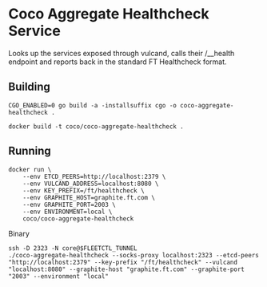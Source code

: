 # Coco Aggregate Healthcheck Service

Looks up the services exposed through vulcand, calls their /__health endpoint and reports back in the standard FT Healthcheck format.

## Building

```
CGO_ENABLED=0 go build -a -installsuffix cgo -o coco-aggregate-healthcheck .

docker build -t coco/coco-aggregate-healthcheck .
```

## Running

```
docker run \
    --env ETCD_PEERS=http://localhost:2379 \
    --env VULCAND_ADDRESS=localhost:8080 \
    --env KEY_PREFIX=/ft/healthcheck \
	--env GRAPHITE_HOST=graphite.ft.com \
	--env GRAPHITE_PORT=2003 \
	--env ENVIRONMENT=local \
    coco/coco-aggregate-healthcheck
```

Binary
```
ssh -D 2323 -N core@$FLEETCTL_TUNNEL
./coco-aggregate-healthcheck --socks-proxy localhost:2323 --etcd-peers "http://localhost:2379" --key-prefix "/ft/healthcheck" --vulcand "localhost:8080" --graphite-host "graphite.ft.com" --graphite-port "2003" --environment "local"
```
